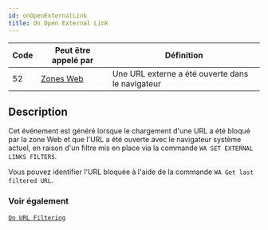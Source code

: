 ```yaml
---
id: onOpenExternalLink
title: On Open External Link
---
```


| Code | Peut être appelé par                         | Définition                                       |
| ---- | -------------------------------------------- | ------------------------------------------------ |
| 52   | [Zones Web](FormObjects/webArea_overview.md) | Une URL externe a été ouverte dans le navigateur |


## Description

Cet événement est généré lorsque le chargement d'une URL a été bloqué par la zone Web et que l'URL a été ouverte avec le navigateur système actuel, en raison d'un filtre mis en place via la commande `WA SET EXTERNAL LINKS FILTERS`.

Vous pouvez identifier l'URL bloquée à l'aide de la commande `WA Get last filtered URL`.


### Voir également
[`On URL Filtering`](onUrlFiltering.md)